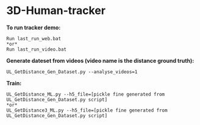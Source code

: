 # 3D-Human-tracker

**To run tracker demo:**
```
Run last_run_web.bat
*or*
Run last_run_video.bat
```

**Generate dateset from videos (video name is the distance ground truth):**
```
UL_GetDistance_Gen_Dataset.py --analyse_videos=1
```

**Train:**
```
UL_GetDistance_ML.py --h5_file=[pickle fine generated from UL_GetDistance_Gen_Dataset.py script]
*or*
UL_GetDistance3_ML.py --h5_file=[pickle fine generated from UL_GetDistance_Gen_Dataset.py script]
```
